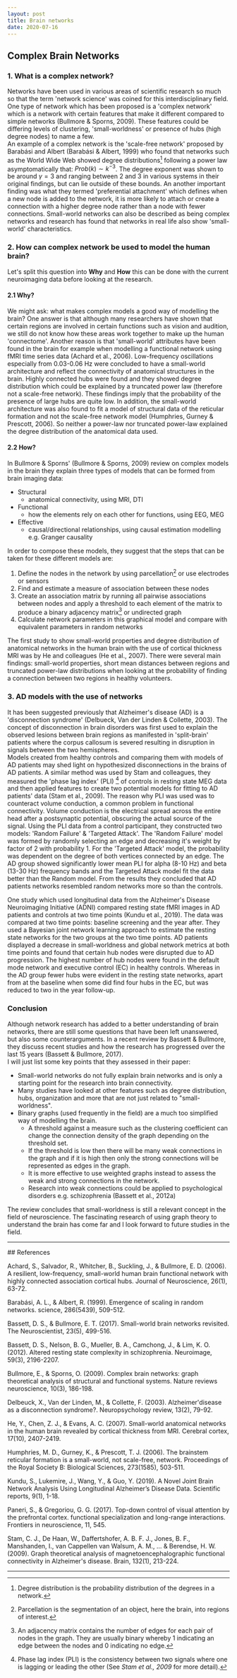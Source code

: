 ```yaml
---
layout: post
title: Brain networks
date: 2020-07-16
---
```

## Complex Brain Networks
### 1. What is a complex network?
Networks have been used in various areas of scientific research so much so that the term 'network science' was coined for this interdisciplinary field.
One type of network which has been proposed is a 'complex network' which is a network with certain features that make it different compared to simple networks (Bullmore & Sporns, 2009).
These features could be differing levels of clustering, 'small-worldness' or presence of hubs (high degree nodes) to name a few.  
An example of a complex network is the 'scale-free network' proposed by Barabási and Albert (Barabási & Albert, 1999) who found that networks such as the World Wide Web showed degree distributions[^1] following a power law asymptomatically that: ${Prob(k)}\sim{k^{-3}}$.
The degree exponent was shown to be around $γ=3$ and ranging between 2 and 3 in various systems in their original findings, but can lie outside of these bounds.
An another important finding was what they termed 'preferential attachment' which defines when a new node is added to the network, it is more likely to attach or create a connection with a higher degree node rather than a node with fewer connections.
Small-world networks can also be described as being complex networks and research has found that networks in real life also show 'small-world' characteristics.

### 2. How can complex network be used to model the human brain?
Let's split this question into **Why** and **How** this can be done with the current neuroimaging data before looking at the research.

#### 2.1 Why?
We might ask: what makes complex models a good way of modelling the brain?
One answer is that although many researchers have shown that certain regions are involved in certain functions such as vision and audition, we still do not know how these areas work together to make up the human 'connectome'.
Another reason is that 'small-world' attributes have been found in the brain for example when modelling a functional network using fMRI time series data (Achard et al., 2006).
Low-frequency oscillations especially from 0.03-0.06 Hz were concluded to have a small-world architecture and reflect the connectivity of anatomical structures in the brain.
Highly connected hubs were found and they showed degree distribution which could be explained by a truncated power law (therefore not a scale-free network).
These findings imply that the probability of the presence of large hubs are quite low.
In addition, the small-world architecture was also found to fit a model of structural data of the reticular formation and not the scale-free network model (Humphries, Gurney & Prescott, 2006).
So neither a power-law nor truncated power-law explained the degree distribution of the anatomical data used.


#### 2.2 How?
In Bullmore & Sporns' (Bullmore & Sporns, 2009) review on complex models in the brain they explain three types of models that can be formed from brain imaging data:
- Structural
   - anatomical connectivity, using MRI, DTI
- Functional
   - how the elements rely on each other for functions, using EEG, MEG
- Effective
   - causal/directional relationships, using causal estimation modelling e.g. Granger causality

In order to compose these models, they suggest that the steps that can be taken for these different models are:
1. Define the nodes in the network by using parcellation[^2] or use electrodes or sensors
2. Find and estimate a measure of association between these nodes
3. Create an association matrix by running all pairwise associations between nodes and apply a threshold to each element of the matrix to produce a binary adjacency matrix[^3] or undirected graph
4. Calculate network parameters in this graphical model and compare with equivalent parameters in random networks

The first study to show small-world properties and degree distribution of anatomical networks in the human brain with the use of cortical thickness MRI was by He and colleagues (He et al., 2007).
There were several main findings: small-world properties, short mean distances between regions and truncated power-law distributions when looking at the probability of finding a connection between two regions in healthy volunteers.


### 3. AD models with the use of networks
It has been suggested previously that Alzheimer's disease (AD) is a 'disconnection syndrome' (Delbueck, Van der Linden & Collette, 2003).
The concept of disconnection in brain disorders was first used to explain the observed lesions between brain regions as manifested in 'split-brain' patients where the corpus callosum is severed resulting in disruption in signals between the two hemispheres.  
Models created from healthy controls and comparing them with models of AD patients may shed light on hypothesized disconnections in the brains of AD patients.
A similar method was used by Stam and colleagues, they measured the 'phase lag index' (PLI) [^4] of controls in resting state MEG data and then applied features to create two potential models for fitting to AD patients' data (Stam et al., 2009).
The reason why PLI was used was to counteract volume conduction, a common problem in functional connectivity.
Volume conduction is the electrical spread across the entire head after a postsynaptic potential, obscuring the actual source of the signal.
Using the PLI data from a control participant, they constructed two models: 'Random Failure' & 'Targeted Attack'.
The 'Random Failure' model was formed by randomly selecting an edge and decreasing it's weight by factor of 2 with probability 1.
For the 'Targeted Attack' model, the probability was dependent on the degree of both vertices connected by an edge.
The AD group showed significantly lower mean PLI for alpha (8-10 Hz) and beta (13-30 Hz) frequency bands and the Targeted Attack model fit the data better than the Random model.
From the results they concluded that AD patients networks resembled random networks more so than the controls.

One study which used longitudinal data from the Alzheimer's Disease Neuroimaging Initiative (ADNI) compared resting state fMRI images in AD patients and controls at two time points (Kundu et al., 2019).
The data was compared at two time points: baseline screening and the year after.
They used a Bayesian joint network learning approach to estimate the resting state networks for the two groups at the two time points.
AD patients displayed a decrease in small-worldness and global network metrics at both time points and found that certain hub nodes were disrupted due to AD progression.
The highest number of hub nodes were found in the default mode network and executive control (EC) in healthy controls.
Whereas in the AD group fewer hubs were evident in the resting state networks, apart from at the baseline when some did find four hubs in the EC, but was reduced to two in the year follow-up.  


### Conclusion
Although network research has added to a better understanding of brain networks, there are still some questions that have been left unanswered, but also some counterarguments.
In a recent review by Bassett & Bullmore, they discuss recent studies and how the research has progressed over the last 15 years (Bassett & Bullmore, 2017).  
I will just list some key points that they assessed in their paper:
* Small-world networks do not fully explain brain networks and is only a starting point for the research into brain connectivity.
* Many studies have looked at other features such as degree distribution, hubs, organization and more that are not just related to "small-worldness".
* Binary graphs (used frequently in the field) are a much too simplified way of modelling the brain.
  * A threshold against a measure such as the clustering coefficient can change the connection density of the graph depending on the threshold set.
  * If the threshold is low then there will be many weak connections in the graph and if it is high then only the strong connections will be represented as edges in the graph.
  * It is more effective to use weighted graphs instead to assess the weak and strong connections in the network.
  * Research into weak connections could be applied to psychological disorders e.g. schizophrenia (Bassett et al., 2012a)

The review concludes that small-worldness is still a relevant concept in the field of neuroscience.
The fascinating research of using graph theory to understand the brain has come far and I look forward to future studies in the field.


<hr />
## References

Achard, S., Salvador, R., Whitcher, B., Suckling, J., & Bullmore, E. D. (2006). A resilient, low-frequency, small-world human brain functional network with highly connected association cortical hubs. Journal of Neuroscience, 26(1), 63-72.

Barabási, A. L., & Albert, R. (1999). Emergence of scaling in random networks. science, 286(5439), 509-512.

Bassett, D. S., & Bullmore, E. T. (2017). Small-world brain networks revisited. The Neuroscientist, 23(5), 499-516.

Bassett, D. S., Nelson, B. G., Mueller, B. A., Camchong, J., & Lim, K. O. (2012). Altered resting state complexity in schizophrenia. Neuroimage, 59(3), 2196-2207.

Bullmore, E., & Sporns, O. (2009). Complex brain networks: graph theoretical analysis of structural and functional systems. Nature reviews neuroscience, 10(3), 186-198.

Delbeuck, X., Van der Linden, M., & Collette, F. (2003). Alzheimer'disease as a disconnection syndrome?. Neuropsychology review, 13(2), 79-92.

He, Y., Chen, Z. J., & Evans, A. C. (2007). Small-world anatomical networks in the human brain revealed by cortical thickness from MRI. Cerebral cortex, 17(10), 2407-2419.

Humphries, M. D., Gurney, K., & Prescott, T. J. (2006). The brainstem reticular formation is a small-world, not scale-free, network. Proceedings of the Royal Society B: Biological Sciences, 273(1585), 503-511.

Kundu, S., Lukemire, J., Wang, Y., & Guo, Y. (2019). A Novel Joint Brain Network Analysis Using Longitudinal Alzheimer’s Disease Data. Scientific reports, 9(1), 1-18.

Paneri, S., & Gregoriou, G. G. (2017). Top-down control of visual attention by the prefrontal cortex. functional specialization and long-range interactions. Frontiers in neuroscience, 11, 545.

Stam, C. J., De Haan, W., Daffertshofer, A. B. F. J., Jones, B. F., Manshanden, I., van Cappellen van Walsum, A. M., ... & Berendse, H. W. (2009). Graph theoretical analysis of magnetoencephalographic functional connectivity in Alzheimer's disease. Brain, 132(1), 213-224.

<hr />

[^1]: Degree distribution is the probability distribution of the degrees in a network.

[^2]: Parcellation is the segmentation of an object, here the brain, into regions of interest.

[^3]: An adjacency matrix contains the number of edges for each pair of nodes in the graph. They are usually binary whereby 1 indicating an edge between the nodes and 0 indicating no edge.

[^4]: Phase lag index (PLI) is the consistency between two signals where one is lagging or leading the other (See *Stam et al., 2009* for more detail).  
